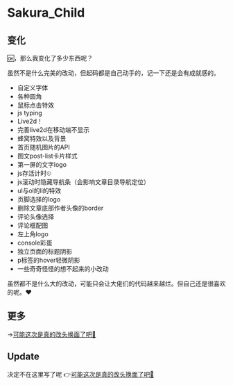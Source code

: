 # Sakura_Child
## 变化
🆗，那么我变化了多少东西呢？

虽然不是什么完美的改动，但起码都是自己动手的，记一下还是会有成就感的。

- 自定义字体
- 各种圆角
- 鼠标点击特效
- js typing
- Live2d！
- 完善live2d在移动端不显示
- 蜂窝特效以及背景
- 首页随机图片的API
- 图文post-list卡片样式
- 第一屏的文字logo
- js存活计时⏲
- js滚动时隐藏导航条（会影响文章目录导航定位）
- ul与ol的li的特效
- 页脚选择的logo
- 删除文章底部作者头像的border
- 评论头像选择
- 评论框配图
- 左上角logo
- console彩蛋
- 独立页面的标题阴影
- p标签的hover轻微阴影
- 一些奇奇怪怪的想不起来的小改动

虽然都不是什么大的改动，可能只会让大佬们的代码越来越烂。但自己还是很喜欢的呢。❤

## 更多
→[可能这次是真的改头换面了吧🍭](https://www.defectink.com/defect/290.html)

## Update
决定不在这里写了呢 👉[可能这次是真的改头换面了吧🍭](https://www.defectink.com/defect/290.html)